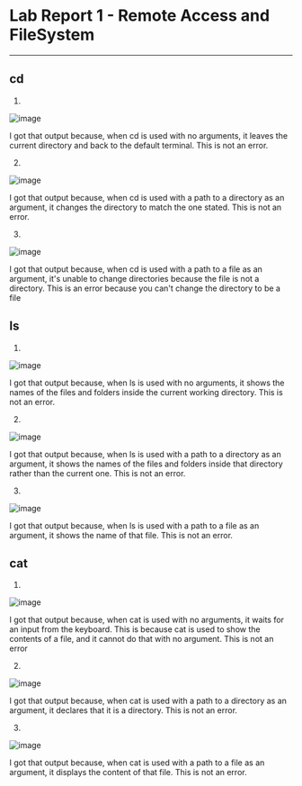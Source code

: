 # Lab Report 1 - Remote Access and FileSystem
---
## cd
1.

![image](https://github.com/howardhamilton1/cse15l-lab-reports/assets/141745300/d115b03e-ac03-4dd1-99ff-355b9f9e547e)

I got that output because, when cd is used with no arguments, it leaves the current directory and back to the default terminal. This is not an error.

2.

![image](https://github.com/howardhamilton1/cse15l-lab-reports/assets/141745300/9ef481d9-b2bc-462a-b047-e61a9851e480)

I got that output because, when cd is used with a path to a directory as an argument, it changes the directory to match the one stated. This is not an error.

3.

![image](https://github.com/howardhamilton1/cse15l-lab-reports/assets/141745300/baad8f9d-8c14-4921-85b4-08e92b69fdcd)

I got that output because, when cd is used with a path to a file as an argument, it's unable to change directories because the file is not a directory. This is an error because you can't change the directory to be a file

## ls
1.

 ![image](https://github.com/howardhamilton1/cse15l-lab-reports/assets/141745300/4243234c-3fc8-4f79-ab33-3f7c61820c25)

I got that output because, when ls is used with no arguments, it shows the names of the files and folders inside the current working directory. This is not an error.

2.

![image](https://github.com/howardhamilton1/cse15l-lab-reports/assets/141745300/1558a446-7852-4a00-8b76-b97fe9997cc7)

I got that output because, when ls is used with a path to a directory as an argument, it shows the names of the files and folders inside that directory rather than the current one. This is not an error.

3.

![image](https://github.com/howardhamilton1/cse15l-lab-reports/assets/141745300/0b86be7c-3fad-4b96-82ce-c8a64a84377b)

I got that output because, when ls is used with a path to a file as an argument, it shows the name of that file. This is not an error.

## cat
1.

![image](https://github.com/howardhamilton1/cse15l-lab-reports/assets/141745300/f40e2323-0f56-4f63-ae76-c6680edea2a0)


I got that output because, when cat is used with no arguments, it waits for an input from the keyboard. This is because cat is used to show the contents of a file, and it cannot do that with no argument. This is not an error

2.

![image](https://github.com/howardhamilton1/cse15l-lab-reports/assets/141745300/d780fc81-dfd7-44e8-963a-05fc38958562)


I got that output because, when cat is used with a path to a directory as an argument, it declares that it is a directory. This is not an error.

3.

![image](https://github.com/howardhamilton1/cse15l-lab-reports/assets/141745300/92b87820-bc54-402e-9697-27b8a9423bb0)


I got that output because, when cat is used with a path to a file as an argument, it displays the content of that file. This is not an error.
